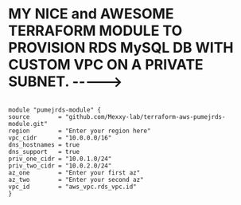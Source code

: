 # MY NICE and AWESOME TERRAFORM MODULE TO PROVISION RDS MySQL DB WITH CUSTOM VPC ON A PRIVATE SUBNET. ----->

~~~

module "pumejrds-module" {
source        = "github.com/Mexxy-lab/terraform-aws-pumejrds-module.git"
region        = "Enter your region here"
vpc_cidr      = "10.0.0.0/16"
dns_hostnames = true
dns_support   = true
priv_one_cidr = "10.0.1.0/24"
priv_two_cidr = "10.0.2.0/24"
az_one        = "Enter your first az"
az_two        = "Enter your second az"
vpc_id        = "aws_vpc.rds_vpc.id"
}

~~~